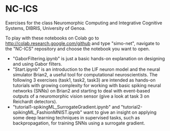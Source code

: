 # NC-ICS
Exercises for the class Neuromorphic Computing and Integrative Cognitive Systems, DIBRIS, University of Genoa.

To play with these notebooks on Colab go to http://colab.research.google.com/github and type "simo-net", navigate to the "NC-ICS" repository and choose the notebook you want to open.

 - "GaborFiltering.ipynb" is just a basic hands-on explanation on designing and using Gabor filters.
 - "Start.ipynb" is an introduction to the LIF neuron model and the neural simulator Brian2, a useful tool for computational neuroscientists. The following 3 exercises (task1, task2, task3) are intended as hands-on tutorials with growing complexity for working with basic spiking neural networks (SNNs) on Brian2 and starting to deal with event-based outputs of a neuromorphic vision sensor (give a look at task 3 on Reichardt detectors). 
 - "tutorial1-spikingML_SurrogateGradient.ipynb" and "tutorial2-spikingML_FashionMNIST.ipynb" want to give an insight on applying some deep learning techniques in supervised tasks, such as backpropagation, for training SNNs using a surrogate gradient.

